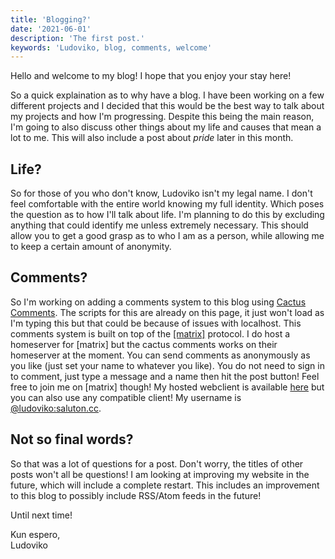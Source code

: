 ```yaml
---
title: 'Blogging?'
date: '2021-06-01'
description: 'The first post.'
keywords: 'Ludoviko, blog, comments, welcome'
---
```

Hello and welcome to my blog! I hope that you enjoy your stay here!

So a quick explaination as to why have a blog. I have been working on a few different projects and I decided that this would be the best way to talk about my projects and how I'm progressing. Despite this being the main reason, I'm going to also discuss other things about my life and causes that mean a lot to me. This will also include a post about _pride_ later in this month.

## Life?
So for those of you who don&#39;t know, Ludoviko isn&#39;t my legal name. I don't feel comfortable with the entire world knowing my full identity. Which poses the question as to how I'll talk about life. I'm planning to do this by excluding anything that could identify me unless extremely necessary. This should allow you to get a good grasp as to who I am as a person, while allowing me to keep a certain amount of anonymity.

## Comments?
So I'm working on adding a comments system to this blog using [Cactus Comments](https://cactus.chat). The scripts for this are already on this page, it just won't load as I'm typing this but that could be because of issues with localhost. This comments system is built on top of the [\[matrix\]](https://matrix.org) protocol. I do host a homeserver for [matrix] but the cactus comments works on their homeserver at the moment. You can send comments as anonymously as you like (just set your name to whatever you like). You do not need to sign in to comment, just type a message and a name then hit the post button! Feel free to join me on [matrix] though! My hosted webclient is available [here](https://chat.saluton.cc) but you can also use any compatible client! My username is [@ludoviko:saluton.cc](https://matrix.to/#/@ludoviko:saluton.cc).

## Not so final words?

So that was a lot of questions for a post. Don't worry, the titles of other posts won't all be questions! I am looking at improving my website in the future, which will include a complete restart. This includes an improvement to this blog to possibly include RSS/Atom feeds in the future!

Until next time!

Kun espero,  
Ludoviko